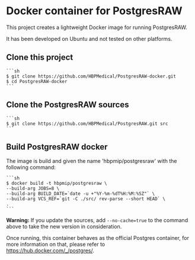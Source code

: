 # Docker container for PostgresRAW

This project creates a lightweight Docker image for running PostgresRAW.

It has been developed on Ubuntu and not tested on other platforms.

## Clone this project

    ```sh
    $ git clone https://github.com/HBPMedical/PostgresRAW-docker.git
    $ cd PostgresRAW-docker
    ```

## Clone the PostgresRAW sources

    ```sh
    $ git clone https://github.com/HBPMedical/PostgresRAW.git src
    ```

## Build PostgresRAW docker 

The image is build and given the name 'hbpmip/postgresraw' with the following command:

    ```sh
    $ docker build -t hbpmip/postgresraw \
    --build-arg JOBS=8 \
    --build-arg BUILD_DATE=`date -u +"%Y-%m-%dT%H:%M:%SZ"` \
    --build-arg VCS_REF=`git -C ./src/ rev-parse --short HEAD` \
    .
    ```

**Warning:** If you update the sources, add `--no-cache=true` to the command above to take the new version in consideration.

Once running, this container behaves as the official Postgres container, for more
information on that, please refer to https://hub.docker.com/_/postgres/.

